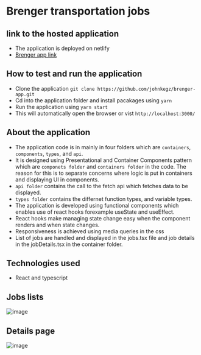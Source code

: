 # Brenger transportation jobs

## link to the hosted application
- The application is deployed on netlify
- [Brenger app link](https://wizardly-shannon-41990f.netlify.app)

## How to test and run the application

- Clone the application `git clone https://github.com/johnkegz/brenger-app.git`
- Cd into the application folder and install pacakages using `yarn`
- Run the application using `yarn start`
- This will automatically open the browser or vist `http://localhost:3000/`

## About the application
- The application code is in mainly in four folders which are `containers`, `components`, `types`, and `api`.
- It is designed using Presentational and Container Components pattern which are `componets folder` and `containers folder` in the code. The reason for this is to separate concerns where logic is put in containers and displaying UI in components.
- `api folder` contains the call to the fetch api which fetches data to be displayed.
- `types folder` contains the differnet function types, and variable types.
- The application is developed using functional components which enables use of react hooks forexample useState and useEffect.
- React hooks make managing state change easy when the component renders and when state changes.
- Responsiveness is achieved using media queries in the css
- List of jobs are handled and displayed in the jobs.tsx file and job details in the jobDetails.tsx in the container folder.


## Technologies used
- React and typescript
## Jobs lists
![image](https://user-images.githubusercontent.com/29975767/130888405-69296142-66c8-4392-8c5d-b277e3502177.png)
## Details page
![image](https://user-images.githubusercontent.com/29975767/130888473-0cf4235d-57cd-4e50-9ced-ec140be703e1.png)


